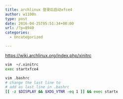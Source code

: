 ```yaml
---
title: archlinux 登录后启动xfce4
author: w1100n
type: post
date: 2016-04-25T05:51:34+00:00
url: /?p=8940
categories:
  - Uncategorized

---
```

https://wiki.archlinux.org/index.php/xinitrc

```bash
vim  ~/.xinitrc
exec startxfce4

vim .bashrc
# change the last line to
# add as last line in .bashrc
[[ -z $DISPLAY && $XDG_VTNR -eq 1 ]] && exec startx
```